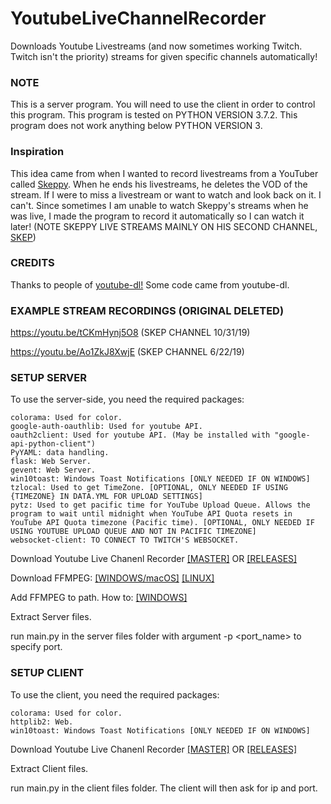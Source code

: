 # YoutubeLiveChannelRecorder
  Downloads Youtube Livestreams (and now sometimes working Twitch. Twitch isn't the priority) streams for given specific channels automatically!

### NOTE
  This is a server program. You will need to use the client in order to control this program.
  This program is tested on PYTHON VERSION 3.7.2.
  This program does not work anything below PYTHON VERSION 3.

### Inspiration
  
  This idea came from when I wanted to record livestreams from a YouTuber called [Skeppy](https://www.youtube.com/channel/UCzMjRlKVO9XIqH_crIFpi6w).
  When he ends his livestreams, he deletes the VOD of the stream. If I were to miss a livestream or want to watch and look back on it. I can't. Since sometimes I am unable to watch Skeppy's streams when he was live, I made the program to record it automatically so I can watch it later! (NOTE SKEPPY LIVE STREAMS MAINLY ON HIS SECOND CHANNEL, [SKEP](https://www.youtube.com/channel/UCviw1uSMHnTFm9RQvacw6Mw))

### CREDITS
  
  Thanks to people of [youtube-dl!](https://github.com/ytdl-org/youtube-dl/)
  Some code came from youtube-dl.

### EXAMPLE STREAM RECORDINGS (ORIGINAL DELETED) 
  
  https://youtu.be/tCKmHynj5O8 (SKEP CHANNEL 10/31/19)
  
  https://youtu.be/Ao1ZkJ8XwjE (SKEP CHANNEL 6/22/19)

### SETUP SERVER
  To use the server-side, you need the required packages:
  ```
  colorama: Used for color.
  google-auth-oauthlib: Used for youtube API.
  oauth2client: Used for youtube API. (May be installed with "google-api-python-client")
  PyYAML: data handling.
  flask: Web Server.
  gevent: Web Server.
  win10toast: Windows Toast Notifications [ONLY NEEDED IF ON WINDOWS]
  tzlocal: Used to get TimeZone. [OPTIONAL, ONLY NEEDED IF USING {TIMEZONE} IN DATA.YML FOR UPLOAD SETTINGS]
  pytz: Used to get pacific time for YouTube Upload Queue. Allows the program to wait until midnight when YouTube API Quota resets in  YouTube API Quota timezone (Pacific time). [OPTIONAL, ONLY NEEDED IF USING YOUTUBE UPLOAD QUEUE AND NOT IN PACIFIC TIMEZONE]
  websocket-client: TO CONNECT TO TWITCH'S WEBSOCKET.
  ```
  
  Download Youtube Live Chanenl Recorder [[MASTER]](https://github.com/TheDaChicken/YoutubeLiveChannelRecorder/archive/master.zip)
  OR [[RELEASES]](https://github.com/TheDaChicken/YoutubeLiveChannelRecorder/releases)
  
  Download FFMPEG: [[WINDOWS/macOS]](https://ffmpeg.zeranoe.com/builds/) [[LINUX]](https://ffmpeg.org/download.html#build-linux)
  
  Add FFMPEG to path. How to: [[WINDOWS]](https://windowsloop.com/install-ffmpeg-windows-10/)
  
  Extract Server files.
  
  run main.py in the server files folder with argument -p <port_name> to specify port.

### SETUP CLIENT
  To use the client, you need the required packages:
  ```
  colorama: Used for color.
  httplib2: Web.
  win10toast: Windows Toast Notifications [ONLY NEEDED IF ON WINDOWS]
  ```
  
  Download Youtube Live Chanenl Recorder [[MASTER]](https://github.com/TheDaChicken/YoutubeLiveChannelRecorder/archive/master.zip)
  OR [[RELEASES]](https://github.com/TheDaChicken/YoutubeLiveChannelRecorder/releases)
  
  Extract Client files.
  
  run main.py in the client files folder. The client will then ask for ip and port.
